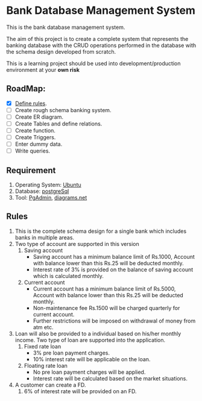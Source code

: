 # Bank Database Management System
This is the bank database management system.

The aim of this project is to create a complete system that represents the banking database with the CRUD operations performed in the database with the schema design developed from scratch.

This is a learning project should be used into development/production environment at your **own risk** 

## RoadMap:

- [x] [Define rules](#rules).
- [ ] Create rough schema banking system.
- [ ] Create ER diagram.
- [ ] Create Tables and define relations.
- [ ] Create function.
- [ ] Create Triggers.
- [ ] Enter dummy data.
- [ ] Write queries.

## Requirement  
1. Operating System: [Ubuntu](https://ubuntu.com/)
2. Database: [postgreSql](https://www.postgresql.org/docs/current/app-psql.html)
3. Tool: [PgAdmin](https://www.pgadmin.org/), [diagrams.net](https://app.diagrams.net/)

## Rules 

1. This is the complete schema design for a single bank which includes banks in multiple areas.
2. Two type of account are supported in this version
    1. Saving account
        - Saving account has a minimum balance limit of Rs.1000, Account with balance lower than this Rs.25 will be deducted monthly.
        - Interest rate of 3% is provided on the balance of saving account which is calculated monthly. 
    2. Current account
        - Current account has a minimum balance limit of Rs.5000, Account with balance lower than this Rs.25 will be deducted monthly.
        - Non-maintenance fee Rs.1500 will be charged quarterly for current account.
        - Further restrictions will be imposed on withdrawal of money from atm etc.
3. Loan will also be provided to a individual based on his/her monthly income. Two type of loan are supported into the application.
    1. Fixed rate loan
        - 3% pre loan payment charges.
        - 10% interest rate will be applicable on the loan.  
    2. Floating rate loan
        - No pre loan payment charges will be applied.
        - Interest rate will be calculated based on the market situations.
4. A customer can create a FD.
    1. 6% of interest rate will be provided on an FD.
    
